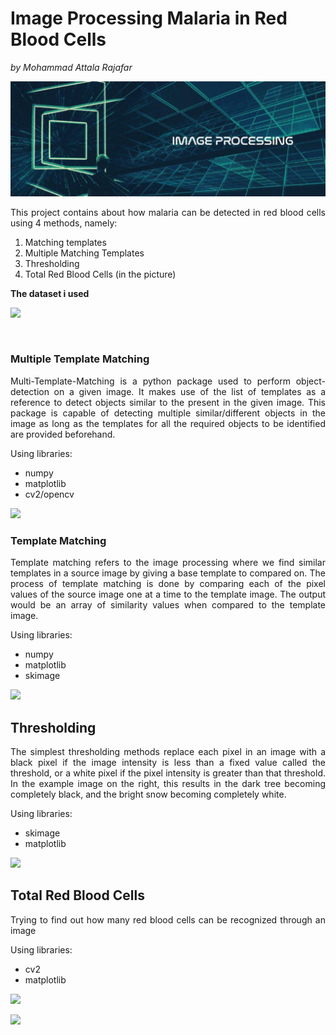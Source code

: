 # **Image Processing** Malaria in Red Blood Cells

_by Mohammad Attala Rajafar_

<img title="img" src="Images/ImageProcessing.jpg">

<p align="justify">This project contains about how malaria can be detected in red blood cells using 4 methods, namely:</p>

1. Matching templates
2. Multiple Matching Templates
3. Thresholding
4. Total Red Blood Cells (in the picture)

**The dataset i used**

<img src="Images/Template_Matching/dataset.PNG"> </br>

<br>

### Multiple Template Matching

<p align="justify">Multi-Template-Matching is a python package used to perform object-detection on a given image. It makes use of the list of templates as a reference to detect objects similar to the present in the given image. This package is capable of detecting multiple similar/different objects in the image as long as the templates for all the required objects to be identified are provided beforehand.</p>

Using libraries:

- numpy
- matplotlib
- cv2/opencv

<img src="Images/Multiple_Template_Matching/results.png">

</br>

### Template Matching

<p align="justify">Template matching refers to the image processing where we find similar templates in a source image by giving a base template to compared on. The process of template matching is done by comparing each of the pixel values of the source image one at a time to the template image. The output would be an array of similarity values when compared to the template image.</p>

Using libraries:

- numpy
- matplotlib
- skimage

<img src="Images/Template_Matching/results.png"> </br>

## Thresholding

<p align="justify">The simplest thresholding methods replace each pixel in an image with a black pixel if the image intensity is less than a fixed value called the threshold, or a white pixel if the pixel intensity is greater than that threshold. In the example image on the right, this results in the dark tree becoming completely black, and the bright snow becoming completely white.</p>

Using libraries:

- skimage
- matplotlib

<img src="Images/Thresholding/results.png"> </br>

## Total Red Blood Cells

<p align="justify">Trying to find out how many red blood cells can be recognized through an image</p>

Using libraries:

- cv2
- matplotlib

<img src="Images/Total_Redblood_Cells/result.png"> </br>

<img src="Images/Total_Redblood_Cells/final result.png"> </br>

